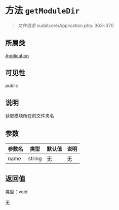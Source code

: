# 方法 `getModuleDir`

> *文件信息* suda\core\Application.php: 363~370

## 所属类 

[Application](../Application.md)

## 可见性

 public 

## 说明

获取模块所在的文件夹名


## 参数


| 参数名 | 类型 | 默认值 | 说明 |
|--------|-----|-------|-------|
| name |  string | 无 | 无 |



## 返回值

类型：void

无

